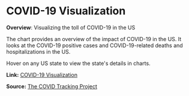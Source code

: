 # COVID-19 Visualization

**Overview**: Visualizing the toll of COVID-19 in the US

The chart provides an overview of the impact of COVID-19 in the US. It looks at the COVID-19 positive cases and COVID-19-related deaths and hospitalizations in the US.

Hover on any US state to view the state's details in charts.

**Link:** [COVID-19 Visualization](https://aishwaryamsk.github.io/covid-19_visualization/) 

**Source:** [The COVID Tracking Project](https://covidtracking.com/data/download)
